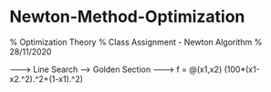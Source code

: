 # Newton-Method-Optimization
% Optimization Theory
% Class Assignment  - Newton Algorithm
% 28/11/2020 


--->	Line Search --> Golden Section 
--->	f = @(x1,x2) (100*(x1-x2.^2).^2+(1-x1).^2)
